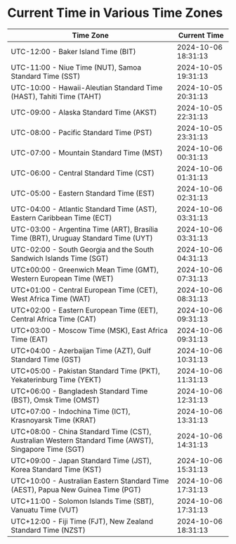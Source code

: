 # Current Time in Various Time Zones

| Time Zone | Current Time |
|-----------|--------------|
| UTC-12:00 - Baker Island Time (BIT) | 2024-10-06 18:31:13 |
| UTC-11:00 - Niue Time (NUT), Samoa Standard Time (SST) | 2024-10-05 19:31:13 |
| UTC-10:00 - Hawaii-Aleutian Standard Time (HAST), Tahiti Time (TAHT) | 2024-10-05 20:31:13 |
| UTC-09:00 - Alaska Standard Time (AKST) | 2024-10-05 22:31:13 |
| UTC-08:00 - Pacific Standard Time (PST) | 2024-10-05 23:31:13 |
| UTC-07:00 - Mountain Standard Time (MST) | 2024-10-06 00:31:13 |
| UTC-06:00 - Central Standard Time (CST) | 2024-10-06 01:31:13 |
| UTC-05:00 - Eastern Standard Time (EST) | 2024-10-06 02:31:13 |
| UTC-04:00 - Atlantic Standard Time (AST), Eastern Caribbean Time (ECT) | 2024-10-06 03:31:13 |
| UTC-03:00 - Argentina Time (ART), Brasília Time (BRT), Uruguay Standard Time (UYT) | 2024-10-06 03:31:13 |
| UTC-02:00 - South Georgia and the South Sandwich Islands Time (SGT) | 2024-10-06 04:31:13 |
| UTC±00:00 - Greenwich Mean Time (GMT), Western European Time (WET) | 2024-10-06 07:31:13 |
| UTC+01:00 - Central European Time (CET), West Africa Time (WAT) | 2024-10-06 08:31:13 |
| UTC+02:00 - Eastern European Time (EET), Central Africa Time (CAT) | 2024-10-06 09:31:13 |
| UTC+03:00 - Moscow Time (MSK), East Africa Time (EAT) | 2024-10-06 09:31:13 |
| UTC+04:00 - Azerbaijan Time (AZT), Gulf Standard Time (GST) | 2024-10-06 10:31:13 |
| UTC+05:00 - Pakistan Standard Time (PKT), Yekaterinburg Time (YEKT) | 2024-10-06 11:31:13 |
| UTC+06:00 - Bangladesh Standard Time (BST), Omsk Time (OMST) | 2024-10-06 12:31:13 |
| UTC+07:00 - Indochina Time (ICT), Krasnoyarsk Time (KRAT) | 2024-10-06 13:31:13 |
| UTC+08:00 - China Standard Time (CST), Australian Western Standard Time (AWST), Singapore Time (SGT) | 2024-10-06 14:31:13 |
| UTC+09:00 - Japan Standard Time (JST), Korea Standard Time (KST) | 2024-10-06 15:31:13 |
| UTC+10:00 - Australian Eastern Standard Time (AEST), Papua New Guinea Time (PGT) | 2024-10-06 17:31:13 |
| UTC+11:00 - Solomon Islands Time (SBT), Vanuatu Time (VUT) | 2024-10-06 17:31:13 |
| UTC+12:00 - Fiji Time (FJT), New Zealand Standard Time (NZST) | 2024-10-06 18:31:13 |
